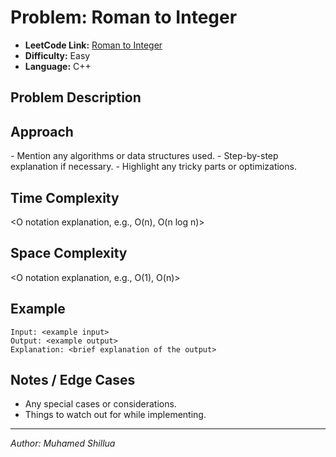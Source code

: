 # Problem: Roman to Integer

- **LeetCode Link:** [Roman to Integer](https://leetcode.com/problems/roman-to-integer/)
- **Difficulty:** Easy
- **Language:** C++

## Problem Description
<Write a brief description of the problem in your own words.>

## Approach
<Explain your solution approach clearly:>
- Mention any algorithms or data structures used.
- Step-by-step explanation if necessary.
- Highlight any tricky parts or optimizations.

## Time Complexity
<O notation explanation, e.g., O(n), O(n log n)>

## Space Complexity
<O notation explanation, e.g., O(1), O(n)>

## Example
```
Input: <example input>
Output: <example output>
Explanation: <brief explanation of the output>
```

## Notes / Edge Cases
- Any special cases or considerations.
- Things to watch out for while implementing.

---
*Author: Muhamed Shillua*
